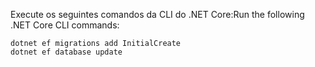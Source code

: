 
<span data-ttu-id="fbd36-101">Execute os seguintes comandos da CLI do .NET Core:</span><span class="sxs-lookup"><span data-stu-id="fbd36-101">Run the following .NET Core CLI commands:</span></span>

```console
dotnet ef migrations add InitialCreate
dotnet ef database update
```